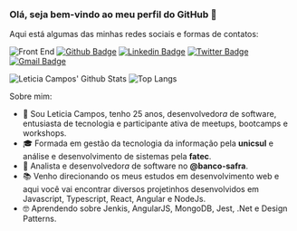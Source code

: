 ### Olá, seja bem-vindo ao meu perfil do GitHub 👋
Aqui está algumas das minhas redes sociais e formas de contatos:

![Front End](https://camo.githubusercontent.com/95a6f74b6744aca51c2b5c55d6f002f7280b439b/68747470733a2f2f696d672e736869656c64732e696f2f62616467652f46726f6e7420456e642d416e67756c61722d663535323437)
[![Github Badge](https://img.shields.io/badge/-Github-000?style=flat-square&logo=Github&logoColor=white&link=https://github.com/leticiacamposs2)](https://github.com/leticiacamposs2)
[![Linkedin Badge](https://img.shields.io/badge/-LinkedIn-blue?style=flat-square&logo=Linkedin&logoColor=white&link=https://www.linkedin.com/in/leticiacamposs/)](https://www.linkedin.com/in/leticiacamposs/)
[![Twitter Badge](https://img.shields.io/badge/-Twitter-1ca0f1?style=flat-square&labelColor=1ca0f1&logo=twitter&logoColor=white&link=https://twitter.com/leehcamposs2)](https://twitter.com/leehcamposs2)
[![Gmail Badge](https://img.shields.io/badge/-leehcamposs@gmail.com-c14438?style=flat-square&logo=Gmail&logoColor=white&link=mailto:leehcamposs@gmail.com)](mailto:leehcamposs@gmail.com)

![Leticia Campos' Github Stats](https://github-readme-stats.vercel.app/api?username=leticiacamposs2&show_icons=true&theme=tokyonight)
![Top Langs](https://github-readme-stats.vercel.app/api/top-langs/?username=leticiacamposs2&layout=compact&theme=radical)

Sobre mim:

- 👩 Sou Leticia Campos, tenho 25 anos, desenvolvedor<i>a</i> de software, entusiasta de tecnologia e participante ativa de meetups, bootcamps e workshops.
- 🎓 Formada em gestão da tecnologia da informação pela <strong>unicsul</strong> e análise e desenvolvimento de sistemas pela <strong>fatec</strong>.
- 💼 Analista e desenvolvedor<i>a</i> de software no <strong>@banco-safra</strong>.
- 📚 Venho direcionando os meus estudos em desenvolvimento web e aqui você vai encontrar diversos projetinhos desenvolvidos em Javascript, Typescript, React, Angular e NodeJs.
- 🤓 Aprendendo sobre Jenkis, AngularJS, MongoDB, Jest, .Net e Design Patterns.
